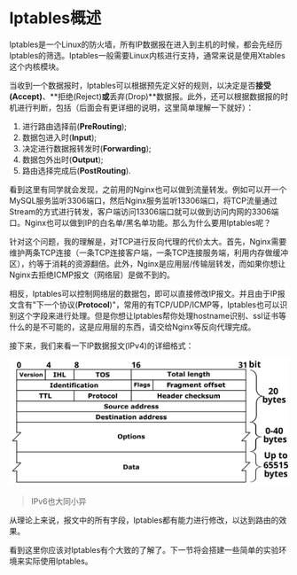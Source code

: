 # Iptables概述

Iptables是一个Linux的防火墙，所有IP数据报在进入到主机的时候，都会先经历Iptables的筛选。Iptables一般需要Linux内核进行支持，通常来说是使用Xtables这个内核模块。

当收到一个数据报时，Iptables可以根据预先定义好的规则，以决定是否**接受(Accept)**、**拒绝(Reject)**或**丢弃(Drop)**数据报。此外，还可以根据数据报的时机进行判断，包括（后面会有更详细的说明，这里简单理解一下就好）：
1. 进行路由选择前(**PreRouting**);
2. 数据包进入时(**Input**);
3. 决定进行数据报转发时(**Forwarding**);
4. 数据包外出时(**Output**);
5. 路由选择完成后(**PostRouting**).

看到这里有同学就会发现，之前用的Nginx也可以做到流量转发。例如可以开一个MySQL服务监听3306端口，然后Nginx服务监听13306端口，将TCP流量通过Stream的方式进行转发，客户端访问13306端口就可以做到访问内网的3306端口。Nginx也可以做到IP的白名单/黑名单功能。那么为什么要用Iptables呢？

针对这个问题，我的理解是，对TCP进行反向代理的代价太大。首先，Nginx需要维护两条TCP连接（一条TCP连接客户端，一条TCP连接服务端，利用内存做缓冲区），约等于消耗的资源翻倍。此外，Nginx是应用层/传输层转发，而如果你想让Nginx去拒绝ICMP报文（网络层）是做不到的。

相反，Iptables可以控制网络层的数据包，即可以直接修改IP报文。并且由于IP报文含有"下一个协议(**Protocol**)"，常用的有TCP/UDP/ICMP等，Iptables也可以识别这个字段来进行处理。但是你想让Iptables帮你处理hostname识别、ssl证书等什么的是不可能的，这是应用层的东西，请交给Nginx等反向代理完成。

接下来，我们来看一下IP数据报文(IPv4)的详细格式：

![IPv4数据报文](./images/IPv4_Packet-en.svg)

> IPv6也大同小异

从理论上来说，报文中的所有字段，Iptables都有能力进行修改，以达到路由的效果。

看到这里你应该对Iptables有个大致的了解了。下一节将会搭建一些简单的实验环境来实际使用Iptables。
